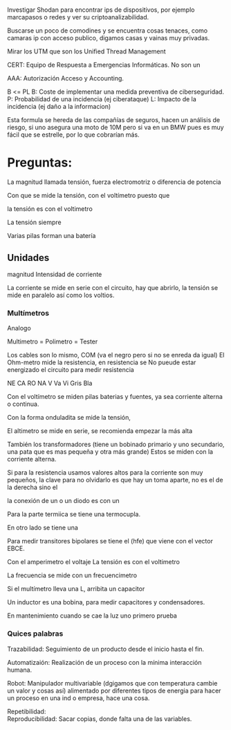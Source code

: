 #

Investigar Shodan para encontrar ips de dispositivos, por ejemplo marcapasos o redes y ver su criptoanalizabilidad.

Buscarse un poco de comodines y se encuentra cosas tenaces, como camaras ip con acceso publico, digamos casas y vainas muy privadas.

Mirar los UTM que son los Unified Thread Management

CERT: Equipo de Respuesta a Emergencias Informáticas. No son un

AAA: Autorización Acceso y Accounting.

B <= PL
B: Coste de implementar una medida preventiva de ciberseguridad.
P: Probabilidad de una incidencia  (ej ciberataque)
L: Impacto de la incidencia (ej daño a la informacion)

Esta formula se hereda de las compañías de seguros, hacen un análisis de riesgo, si uno asegura una moto de 10M pero si va en un BMW pues es muy fácil que se estrelle, por lo que cobrarían más.

# Preguntas:

La magnitud llamada tensión, fuerza electromotriz o diferencia de  potencia 

Con que se mide la tensión, con el voltímetro puesto que

la tensión es con el voltimetro

La tensión siempre 


Varias pilas forman una batería

## Unidades

magnitud
Intensidad de corriente

La corriente se mide en serie con el circuito, hay que abrirlo, la tensión se mide en paralelo así como los voltios. 


### Multímetros

Analogo


Multimetro = Polimetro = Tester

Los cables son lo mismo, COM (va el negro pero si no se enreda da igual)
El Ohm-metro mide la resistencia, en resistencia se 
No pueude estar energizado el circuito para medir resistencia

NE
CA
RO
NA
V
Va
Vi
Gris
Bla

Con el voltímetro se miden pilas baterias y fuentes, ya sea corriente alterna o continua.

Con la forma onduladita se mide la tensión, 

El altimetro se mide en serie, se recomienda empezar la más alta

También los transformadores (tiene un bobinado primario y uno secundario, una pata que es mas pequeña y otra más grande) Estos se miden con la corriente alterna.

Si para la resistencia usamos valores altos para la corriente son muy pequeños, la clave para no olvidarlo es que hay un toma aparte, no es el de la derecha sino el 

la conexión de un  o un diodo es con un

Para la parte termiica se tiene una termocupla.

En otro lado se tiene una 

Para medir transitores bipolares se tiene el (hfe) que viene con el vector EBCE.

Con el amperimetro el voltaje
La tensión es con el voltimetro

La frecuencia se mide con un frecuencimetro

Si el multímetro lleva una L, arribita un capacitor

Un inductor es una bobina, para medir capacitores y condensadores.

En mantenimiento cuando se cae la luz uno primero prueba 


### Quices palabras

Trazabilidad: Seguimiento de un producto desde el inicio hasta el fin.

Automatizaión: Realización de un proceso con la mínima interacción humana.

Robot: Manipulador multivariable (dgigamos que con temperatura cambie un valor y cosas así) alimentado por diferentes tipos de energia para hacer un proceso en una ind o empresa, hace una cosa.

Repetibilidad:  
Reproducibilidad: Sacar copias, donde falta una de las variables.

